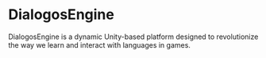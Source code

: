 # DialogosEngine
DialogosEngine is a dynamic Unity-based platform designed to revolutionize the way we learn and interact with languages in games.
